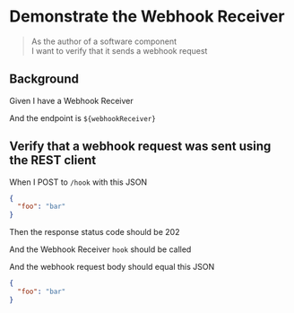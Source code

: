 # Demonstrate the Webhook Receiver

> As the author of a software component  
> I want to verify that it sends a webhook request

## Background

<!-- This initiates the receiver -->

Given I have a Webhook Receiver

<!-- We set the base URL for the REST client to be the URL of the API Gateway deployment -->

And the endpoint is `${webhookReceiver}`

## Verify that a webhook request was sent using the REST client

When I POST to `/hook` with this JSON

```json
{
  "foo": "bar"
}
```

<!-- This is the response from API Gateway -->

Then the response status code should be 202

<!-- Here we fetch the webhook request from the Queue -->

And the Webhook Receiver `hook` should be called

And the webhook request body should equal this JSON

```json
{
  "foo": "bar"
}
```
